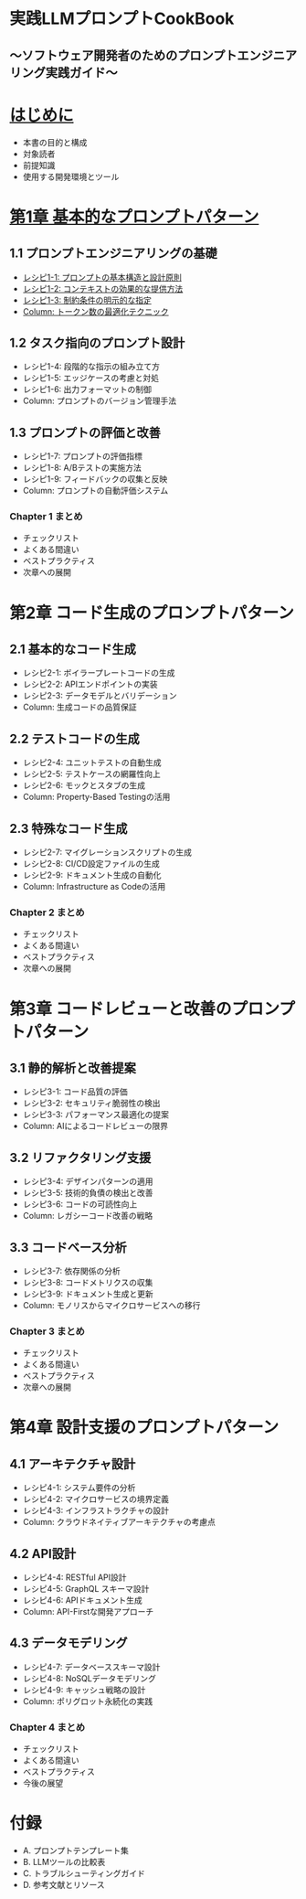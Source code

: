 # 実践LLMプロンプトCookBook
## ～ソフトウェア開発者のためのプロンプトエンジニアリング実践ガイド～

# [はじめに](https://github.com/t2k2pp/LLMPromptCookBook/blob/main/chapter%200/introduction.md)
- 本書の目的と構成
- 対象読者
- 前提知識
- 使用する開発環境とツール

# [第1章 基本的なプロンプトパターン](https://github.com/t2k2pp/LLMPromptCookBook/blob/main/chapter%201/recipe%201-1/recipe1-1.md#%E7%AC%AC1%E7%AB%A0-%E5%9F%BA%E6%9C%AC%E7%9A%84%E3%81%AA%E3%83%97%E3%83%AD%E3%83%B3%E3%83%97%E3%83%88%E3%83%91%E3%82%BF%E3%83%BC%E3%83%B3)
## 1.1 プロンプトエンジニアリングの基礎
- [レシピ1-1: プロンプトの基本構造と設計原則](https://github.com/t2k2pp/LLMPromptCookBook/blob/main/chapter%201/recipe%201-1/recipe1-1.md#%E3%83%AC%E3%82%B7%E3%83%941-1-%E3%83%97%E3%83%AD%E3%83%B3%E3%83%97%E3%83%88%E3%81%AE%E5%9F%BA%E6%9C%AC%E6%A7%8B%E9%80%A0%E3%81%A8%E8%A8%AD%E8%A8%88%E5%8E%9F%E5%89%87)
- [レシピ1-2: コンテキストの効果的な提供方法](https://github.com/t2k2pp/LLMPromptCookBook/blob/main/chapter%201/recipe%201-2/recipe1-2.md#%E3%83%AC%E3%82%B7%E3%83%941-2-%E3%82%B3%E3%83%B3%E3%83%86%E3%82%AD%E3%82%B9%E3%83%88%E3%81%AE%E5%8A%B9%E6%9E%9C%E7%9A%84%E3%81%AA%E6%8F%90%E4%BE%9B%E6%96%B9%E6%B3%95)
- [レシピ1-3: 制約条件の明示的な指定](https://github.com/t2k2pp/LLMPromptCookBook/blob/main/chapter%201/recipe%201-3/recipe1-3.md#%E3%83%AC%E3%82%B7%E3%83%941-3-%E5%88%B6%E7%B4%84%E6%9D%A1%E4%BB%B6%E3%81%AE%E6%98%8E%E7%A4%BA%E7%9A%84%E3%81%AA%E6%8C%87%E5%AE%9A)
- [Column: トークン数の最適化テクニック](https://github.com/t2k2pp/LLMPromptCookBook/blob/main/chapter%201/column%201-1/column1-1.md#column-%E3%83%88%E3%83%BC%E3%82%AF%E3%83%B3%E6%95%B0%E3%81%AE%E6%9C%80%E9%81%A9%E5%8C%96%E3%83%86%E3%82%AF%E3%83%8B%E3%83%83%E3%82%AF)

## 1.2 タスク指向のプロンプト設計
- レシピ1-4: 段階的な指示の組み立て方
- レシピ1-5: エッジケースの考慮と対処
- レシピ1-6: 出力フォーマットの制御
- Column: プロンプトのバージョン管理手法

## 1.3 プロンプトの評価と改善
- レシピ1-7: プロンプトの評価指標
- レシピ1-8: A/Bテストの実施方法
- レシピ1-9: フィードバックの収集と反映
- Column: プロンプトの自動評価システム

### Chapter 1 まとめ
- チェックリスト
- よくある間違い
- ベストプラクティス
- 次章への展開

# 第2章 コード生成のプロンプトパターン
## 2.1 基本的なコード生成
- レシピ2-1: ボイラープレートコードの生成
- レシピ2-2: APIエンドポイントの実装
- レシピ2-3: データモデルとバリデーション
- Column: 生成コードの品質保証

## 2.2 テストコードの生成
- レシピ2-4: ユニットテストの自動生成
- レシピ2-5: テストケースの網羅性向上
- レシピ2-6: モックとスタブの生成
- Column: Property-Based Testingの活用

## 2.3 特殊なコード生成
- レシピ2-7: マイグレーションスクリプトの生成
- レシピ2-8: CI/CD設定ファイルの生成
- レシピ2-9: ドキュメント生成の自動化
- Column: Infrastructure as Codeの活用

### Chapter 2 まとめ
- チェックリスト
- よくある間違い
- ベストプラクティス
- 次章への展開

# 第3章 コードレビューと改善のプロンプトパターン
## 3.1 静的解析と改善提案
- レシピ3-1: コード品質の評価
- レシピ3-2: セキュリティ脆弱性の検出
- レシピ3-3: パフォーマンス最適化の提案
- Column: AIによるコードレビューの限界

## 3.2 リファクタリング支援
- レシピ3-4: デザインパターンの適用
- レシピ3-5: 技術的負債の検出と改善
- レシピ3-6: コードの可読性向上
- Column: レガシーコード改善の戦略

## 3.3 コードベース分析
- レシピ3-7: 依存関係の分析
- レシピ3-8: コードメトリクスの収集
- レシピ3-9: ドキュメント生成と更新
- Column: モノリスからマイクロサービスへの移行

### Chapter 3 まとめ
- チェックリスト
- よくある間違い
- ベストプラクティス
- 次章への展開

# 第4章 設計支援のプロンプトパターン
## 4.1 アーキテクチャ設計
- レシピ4-1: システム要件の分析
- レシピ4-2: マイクロサービスの境界定義
- レシピ4-3: インフラストラクチャの設計
- Column: クラウドネイティブアーキテクチャの考慮点

## 4.2 API設計
- レシピ4-4: RESTful API設計
- レシピ4-5: GraphQL スキーマ設計
- レシピ4-6: APIドキュメント生成
- Column: API-Firstな開発アプローチ

## 4.3 データモデリング
- レシピ4-7: データベーススキーマ設計
- レシピ4-8: NoSQLデータモデリング
- レシピ4-9: キャッシュ戦略の設計
- Column: ポリグロット永続化の実践

### Chapter 4 まとめ
- チェックリスト
- よくある間違い
- ベストプラクティス
- 今後の展望

# 付録
- A. プロンプトテンプレート集
- B. LLMツールの比較表
- C. トラブルシューティングガイド
- D. 参考文献とリソース
